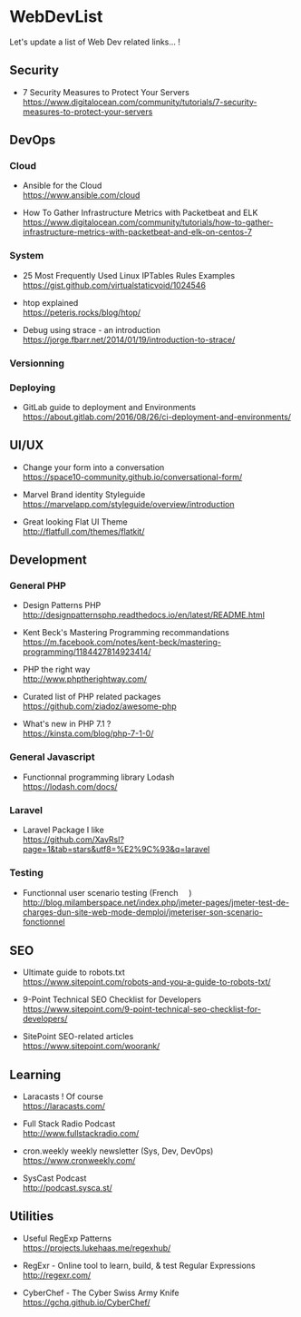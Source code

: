 # WebDevList
Let's update a list of Web Dev related links... !

## Security

* 7 Security Measures to Protect Your Servers  
https://www.digitalocean.com/community/tutorials/7-security-measures-to-protect-your-servers

## DevOps

### Cloud

* Ansible for the Cloud  
https://www.ansible.com/cloud

* How To Gather Infrastructure Metrics with Packetbeat and ELK  
https://www.digitalocean.com/community/tutorials/how-to-gather-infrastructure-metrics-with-packetbeat-and-elk-on-centos-7

### System

* 25 Most Frequently Used Linux IPTables Rules Examples  
https://gist.github.com/virtualstaticvoid/1024546

* htop explained  
https://peteris.rocks/blog/htop/

* Debug using strace - an introduction  
https://jorge.fbarr.net/2014/01/19/introduction-to-strace/

### Versionning

### Deploying

* GitLab guide to deployment and Environments  
https://about.gitlab.com/2016/08/26/ci-deployment-and-environments/

## UI/UX

* Change your form into a conversation  
https://space10-community.github.io/conversational-form/

* Marvel Brand identity Styleguide  
https://marvelapp.com/styleguide/overview/introduction

* Great looking Flat UI Theme  
http://flatfull.com/themes/flatkit/

## Development

### General PHP

* Design Patterns PHP  
http://designpatternsphp.readthedocs.io/en/latest/README.html

* Kent Beck's Mastering Programming recommandations  
https://m.facebook.com/notes/kent-beck/mastering-programming/1184427814923414/

* PHP the right way  
http://www.phptherightway.com/

* Curated list of PHP related packages  
https://github.com/ziadoz/awesome-php

* What's new in PHP 7.1 ?  
https://kinsta.com/blog/php-7-1-0/

### General Javascript

* Functionnal programming library Lodash  
https://lodash.com/docs/

### Laravel

* Laravel Package I like  
https://github.com/XavRsl?page=1&tab=stars&utf8=%E2%9C%93&q=laravel

### Testing

* Functionnal user scenario testing (French <img src="http://www.geonames.org/flags/x/fr.gif" width="15">)  
http://blog.milamberspace.net/index.php/jmeter-pages/jmeter-test-de-charges-dun-site-web-mode-demploi/jmeteriser-son-scenario-fonctionnel

## SEO

* Ultimate guide to robots.txt  
https://www.sitepoint.com/robots-and-you-a-guide-to-robots-txt/

* 9-Point Technical SEO Checklist for Developers  
https://www.sitepoint.com/9-point-technical-seo-checklist-for-developers/

* SitePoint SEO-related articles  
https://www.sitepoint.com/woorank/

## Learning

* Laracasts ! Of course  
https://laracasts.com/

* Full Stack Radio Podcast  
http://www.fullstackradio.com/

* cron.weekly weekly newsletter (Sys, Dev, DevOps)  
https://www.cronweekly.com/

* SysCast Podcast  
http://podcast.sysca.st/

## Utilities

* Useful RegExp Patterns  
https://projects.lukehaas.me/regexhub/

* RegExr - Online tool to learn, build, & test Regular Expressions  
http://regexr.com/

* CyberChef - The Cyber Swiss Army Knife  
https://gchq.github.io/CyberChef/
